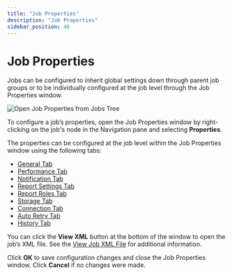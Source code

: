 ```yaml
---
title: "Job Properties"
description: "Job Properties"
sidebar_position: 40
---
```


# Job Properties

Jobs can be configured to inherit global settings down through parent job groups or to be
individually configured at the job level through the Job Properties window.

![Open Job Properties from Jobs Tree](/images/accessanalyzer/11.6/admin/jobs/job/properties/jobstree.webp)

To configure a job’s properties, open the Job Properties window by right-clicking on the job's node
in the Navigation pane and selecting **Properties**.

The properties can be configured at the job level within the Job Properties window using the
following tabs:

- [General Tab](/docs/accessanalyzer/11.6/admin/jobs/job/properties/general.md)
- [Performance Tab](/docs/accessanalyzer/11.6/admin/jobs/job/properties/performance.md)
- [Notification Tab](/docs/accessanalyzer/11.6/admin/jobs/job/properties/notification.md)
- [Report Settings Tab](/docs/accessanalyzer/11.6/admin/jobs/job/properties/reportsettings.md)
- [Report Roles Tab](/docs/accessanalyzer/11.6/admin/jobs/job/properties/reportroles.md)
- [Storage Tab](/docs/accessanalyzer/11.6/admin/jobs/job/properties/storage.md)
- [Connection Tab](/docs/accessanalyzer/11.6/admin/jobs/job/properties/connection.md)
- [Auto Retry Tab](/docs/accessanalyzer/11.6/admin/jobs/job/properties/autoretry.md)
- [History Tab](/docs/accessanalyzer/11.6/admin/jobs/job/properties/history.md)

You can click the **View XML** button at the bottom of the window to open the job’s XML file. See
the
[View Job XML File](/docs/accessanalyzer/11.6/admin/jobs/job/properties/viewxml.md)
for additional information.

Click **OK** to save configuration changes and close the Job Properties window. Click **Cancel** if
no changes were made.
